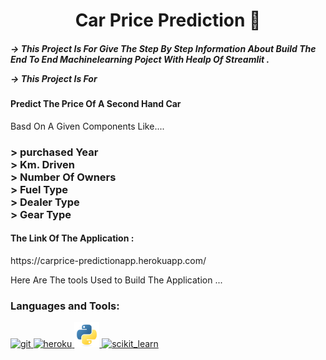 <h1 align="center">Car Price Prediction 🚗</h1>

<h5> -> This Project Is For Give The Step By Step Information About Build The End To End Machinelearning  Poject With Healp Of Streamlit . <br/>

  -> This Project Is For <h4> Predict The Price Of A Second Hand Car </h4> Basd On A Given Components Like....
       <h3>
       >  purchased Year <br/>
       >  Km. Driven  <br/>
       >  Number Of Owners  <br/>
       >  Fuel Type  <br/>
       >  Dealer Type  <br/>
       >  Gear Type  <br/>
      </h3>
    
   <h4>The Link Of The Application : </h4> <p> https://carprice-predictionapp.herokuapp.com/ </p>
    
   Here Are The tools Used to Build The Application ... 
    
   <h3 align="left">Languages and Tools:</h3>
   <p align="left"> <a href="https://git-scm.com/" target="_blank"> <img src="https://www.vectorlogo.zone/logos/git-scm/git-scm-icon.svg" alt="git" width="40" height="40"/> </a> <a href="https://heroku.com" target="_blank"> <img src="https://www.vectorlogo.zone/logos/heroku/heroku-icon.svg" alt="heroku" width="40" height="40"/> </a> <a href="https://www.python.org" target="_blank"> <img src="https://raw.githubusercontent.com/devicons/devicon/master/icons/python/python-original.svg" alt="python" width="40" height="40"/> </a> <a href="https://scikit-learn.org/" target="_blank"> <img src="https://upload.wikimedia.org/wikipedia/commons/0/05/Scikit_learn_logo_small.svg" alt="scikit_learn" width="40" height="40"/> </a> </p>

    
</h5>

